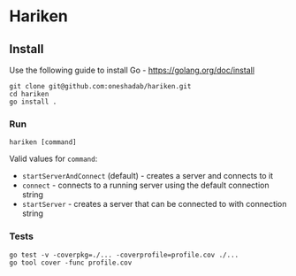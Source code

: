 # Hariken

## Install
Use the following guide to install Go - https://golang.org/doc/install

```
git clone git@github.com:oneshadab/hariken.git
cd hariken
go install .
```

###  Run
```
hariken [command]
```

Valid values for `command`:

- `startServerAndConnect` (default) - creates a server and connects to it
-  `connect` - connects to a running server using the default connection string
-  `startServer` - creates a server that can be connected to with connection string

### Tests
```
go test -v -coverpkg=./... -coverprofile=profile.cov ./...
go tool cover -func profile.cov
```